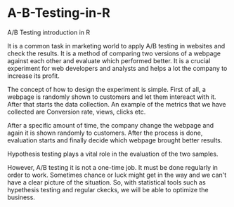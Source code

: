 # A-B-Testing-in-R
A/B Testing introduction in R


It is a common task in marketing world to apply A/B testing in websites and check the results. It is a method of comparing two versions of a webpage against each other and evaluate which performed better. It is a crucial experiment for web developers and analysts and helps a lot the company to increase its profit.


The concept of how to design the experiment is simple. First of all, a webpage is randomly shown to customers and let them intereact with it. After that starts the data collection. An example of the metrics that we have collected are Conversion rate, views, clicks etc.


After a specific amount of time, the company change the webpage and again it is shown randomly to customers. After the process is done, evaluation starts and finally decide which webpage brought better results.

Hypothesis testing plays a vital role in the evaluation of the two samples. 


However, A/B testing it is not a one-time job. It must be done regularly in order to work. Sometimes chance or luck might get in the way and we can't have a clear picture of the situation. So, with statistical tools such as hypethesis testing and regular ckecks, we will be able to optimize the business.

